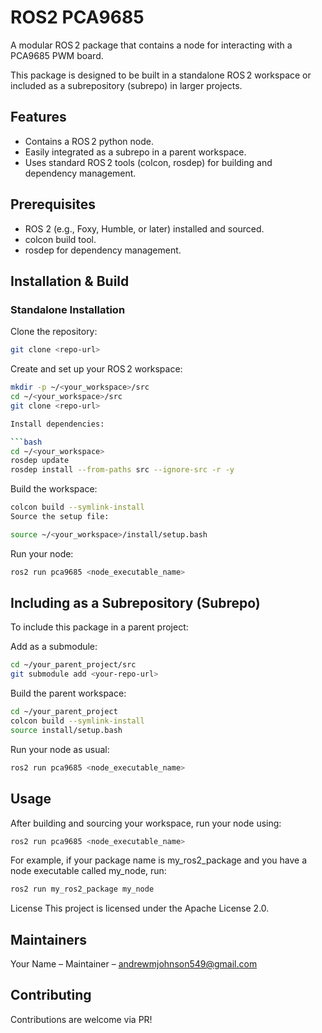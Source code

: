 # ROS2 PCA9685

A modular ROS 2 package that contains a node for interacting with a PCA9685 PWM board. 

This package is designed to be built in a standalone ROS 2 workspace or included as a subrepository (subrepo) in larger projects.

## Features
- Contains a ROS 2 python node.
- Easily integrated as a subrepo in a parent workspace.
- Uses standard ROS 2 tools (colcon, rosdep) for building and dependency management.

## Prerequisites

- ROS 2 (e.g., Foxy, Humble, or later) installed and sourced.
- colcon build tool.
- rosdep for dependency management.

## Installation & Build

### Standalone Installation
Clone the repository:

```bash
git clone <repo-url>
```

Create and set up your ROS 2 workspace:

```bash
mkdir -p ~/<your_workspace>/src
cd ~/<your_workspace>/src
git clone <repo-url> 

Install dependencies:

```bash
cd ~/<your_workspace>
rosdep update
rosdep install --from-paths src --ignore-src -r -y
```

Build the workspace:

```bash
colcon build --symlink-install
Source the setup file:
```

```bash
source ~/<your_workspace>/install/setup.bash
```

Run your node:

```bash
ros2 run pca9685 <node_executable_name>
```

## Including as a Subrepository (Subrepo)

To include this package in a parent project:

Add as a submodule:

```bash
cd ~/your_parent_project/src
git submodule add <your-repo-url>
```

Build the parent workspace:

```bash
cd ~/your_parent_project
colcon build --symlink-install
source install/setup.bash
```

Run your node as usual:

```bash
ros2 run pca9685 <node_executable_name>
```

## Usage
After building and sourcing your workspace, run your node using:

```bash
ros2 run pca9685 <node_executable_name>
```

For example, if your package name is my_ros2_package and you have a node executable called my_node, run:

```bash
ros2 run my_ros2_package my_node
```

License
This project is licensed under the Apache License 2.0.

## Maintainers
Your Name – Maintainer – andrewmjohnson549@gmail.com

## Contributing
Contributions are welcome via PR!